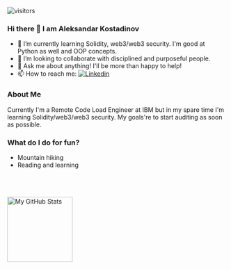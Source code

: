 ![visitors](https://visitor-badge.glitch.me/badge?page_id=aekostadinov)
### Hi there 👋 I am Aleksandar Kostadinov



- 🌱 I’m currently learning Solidity, web3/web3 security. I'm good at Python as well and OOP concepts.
- 👯 I’m looking to collaborate with disciplined and purposeful people.
- 💬 Ask me about anything! I'll be more than happy to help! 
- 📫 How to reach me: 
[![Linkedin](https://img.shields.io/badge/-Linkedin-08C6F5?style=flat-square&logo=Linkedin&logoColor=white)](https://www.linkedin.com/in/aleksandar-kostadinov-0bb016162/)


### About Me
Currently I'm a Remote Code Load Engineer at IBM but in my spare time I'm learning Solidity/web3/web3 security. My goals're to start auditing as soon as possible.


### What do I do for fun?
- Mountain hiking
- Reading and learning

<br><br><br>
  <img height="150" alt="My GitHub Stats" src="https://github-readme-stats.vercel.app/api/top-langs/?username=aekostadinov&layout=compact&langs_count=12&theme=aura&text_color=00FFFB" />


